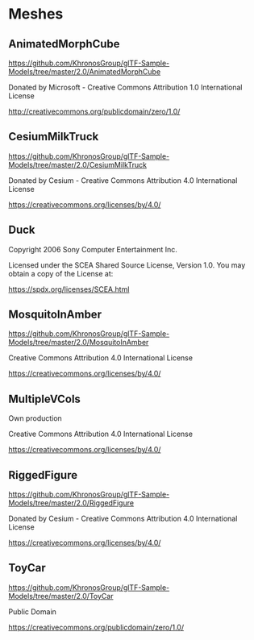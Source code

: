 <!--
SPDX-License-Identifier: MPL-2.0

This file is part of Ramses Composer
(see https://github.com/GENIVI/ramses-composer).

This Source Code Form is subject to the terms of the Mozilla Public License, v. 2.0.
If a copy of the MPL was not distributed with this file, You can obtain one at http://mozilla.org/MPL/2.0/.
-->
# Meshes

## AnimatedMorphCube

https://github.com/KhronosGroup/glTF-Sample-Models/tree/master/2.0/AnimatedMorphCube

Donated by Microsoft - Creative Commons Attribution 1.0 International License

http://creativecommons.org/publicdomain/zero/1.0/


## CesiumMilkTruck

https://github.com/KhronosGroup/glTF-Sample-Models/tree/master/2.0/CesiumMilkTruck

Donated by Cesium - Creative Commons Attribution 4.0 International License

https://creativecommons.org/licenses/by/4.0/


## Duck

Copyright 2006 Sony Computer Entertainment Inc.

Licensed under the SCEA Shared Source License, Version 1.0. You may obtain a copy of the License at:

https://spdx.org/licenses/SCEA.html


## MosquitoInAmber

https://github.com/KhronosGroup/glTF-Sample-Models/tree/master/2.0/MosquitoInAmber

Creative Commons Attribution 4.0 International License

https://creativecommons.org/licenses/by/4.0/


## MultipleVCols

Own production

Creative Commons Attribution 4.0 International License

https://creativecommons.org/licenses/by/4.0/


## RiggedFigure

https://github.com/KhronosGroup/glTF-Sample-Models/tree/master/2.0/RiggedFigure

Donated by Cesium - Creative Commons Attribution 4.0 International License

https://creativecommons.org/licenses/by/4.0/


## ToyCar

https://github.com/KhronosGroup/glTF-Sample-Models/tree/master/2.0/ToyCar

Public Domain

https://creativecommons.org/publicdomain/zero/1.0/